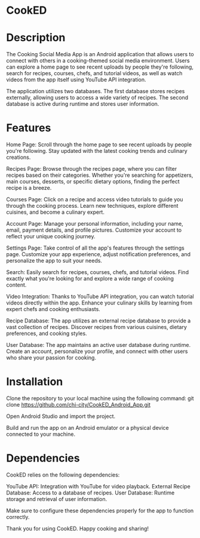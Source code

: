 # CookED

# Description
The Cooking Social Media App is an Android application that allows users to connect with others in a cooking-themed social media environment. Users can explore a home page to see recent uploads by people they're following, search for recipes, courses, chefs, and tutorial videos, as well as watch videos from the app itself using YouTube API integration.

The application utilizes two databases. The first database stores recipes externally, allowing users to access a wide variety of recipes. The second database is active during runtime and stores user information.

# Features

Home Page: Scroll through the home page to see recent uploads by people you're following. Stay updated with the latest cooking trends and culinary creations.

Recipes Page: Browse through the recipes page, where you can filter recipes based on their categories. Whether you're searching for appetizers, main courses, desserts, or specific dietary options, finding the perfect recipe is a breeze.

Courses Page: Click on a recipe and access video tutorials to guide you through the cooking process. Learn new techniques, explore different cuisines, and become a culinary expert.

Account Page: Manage your personal information, including your name, email, payment details, and profile pictures. Customize your account to reflect your unique cooking journey.

Settings Page: Take control of all the app's features through the settings page. Customize your app experience, adjust notification preferences, and personalize the app to suit your needs.

Search: Easily search for recipes, courses, chefs, and tutorial videos. Find exactly what you're looking for and explore a wide range of cooking content.

Video Integration: Thanks to YouTube API integration, you can watch tutorial videos directly within the app. Enhance your culinary skills by learning from expert chefs and cooking enthusiasts.

Recipe Database: The app utilizes an external recipe database to provide a vast collection of recipes. Discover recipes from various cuisines, dietary preferences, and cooking styles.

User Database: The app maintains an active user database during runtime. Create an account, personalize your profile, and connect with other users who share your passion for cooking.

# Installation

Clone the repository to your local machine using the following command:
git clone https://github.com/chi-city/CookED_Android_App.git

Open Android Studio and import the project.

Build and run the app on an Android emulator or a physical device connected to your machine.

# Dependencies
CookED relies on the following dependencies:

YouTube API: Integration with YouTube for video playback.
External Recipe Database: Access to a database of recipes.
User Database: Runtime storage and retrieval of user information.

Make sure to configure these dependencies properly for the app to function correctly.

Thank you for using CookED. Happy cooking and sharing!
